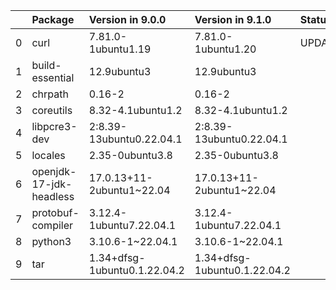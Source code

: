 <!-- markdown-link-check-disable -->

|    | Package                 | Version in 9.0.0             | Version in 9.1.0             | Status   |
|---:|:------------------------|:-----------------------------|:-----------------------------|:---------|
|  0 | curl                    | 7.81.0-1ubuntu1.19           | 7.81.0-1ubuntu1.20           | UPDATED  |
|  1 | build-essential         | 12.9ubuntu3                  | 12.9ubuntu3                  |          |
|  2 | chrpath                 | 0.16-2                       | 0.16-2                       |          |
|  3 | coreutils               | 8.32-4.1ubuntu1.2            | 8.32-4.1ubuntu1.2            |          |
|  4 | libpcre3-dev            | 2:8.39-13ubuntu0.22.04.1     | 2:8.39-13ubuntu0.22.04.1     |          |
|  5 | locales                 | 2.35-0ubuntu3.8              | 2.35-0ubuntu3.8              |          |
|  6 | openjdk-17-jdk-headless | 17.0.13+11-2ubuntu1~22.04    | 17.0.13+11-2ubuntu1~22.04    |          |
|  7 | protobuf-compiler       | 3.12.4-1ubuntu7.22.04.1      | 3.12.4-1ubuntu7.22.04.1      |          |
|  8 | python3                 | 3.10.6-1~22.04.1             | 3.10.6-1~22.04.1             |          |
|  9 | tar                     | 1.34+dfsg-1ubuntu0.1.22.04.2 | 1.34+dfsg-1ubuntu0.1.22.04.2 |          |